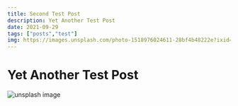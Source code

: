 ```yaml
---
title: Second Test Post
description: Yet Another Test Post
date: 2021-09-29
tags: ["posts","test"]
img: https://images.unsplash.com/photo-1518976024611-28bf4b48222e?ixid=MnwxMjA3fDB8MHxzZWFyY2h8MTB8fGJsb2d8ZW58MHx8MHx8&ixlib=rb-1.2.1&auto=format&fit=crop&w=500&q=60
---
```


# Yet Another Test Post

![unsplash image](https://images.unsplash.com/photo-1518976024611-28bf4b48222e?ixid=MnwxMjA3fDB8MHxzZWFyY2h8MTB8fGJsb2d8ZW58MHx8MHx8&ixlib=rb-1.2.1&auto=format&fit=crop&w=500&q=60)